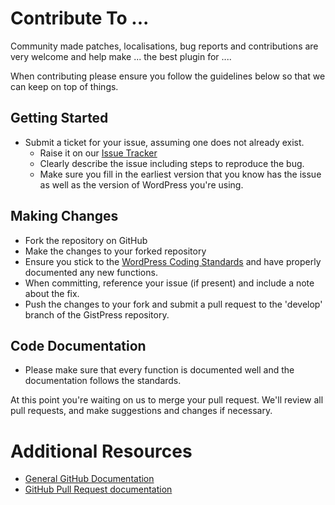 # Contribute To ...

Community made patches, localisations, bug reports and contributions are very welcome and help make ... the best plugin for ....

When contributing please ensure you follow the guidelines below so that we can keep on top of things.

## Getting Started

* Submit a ticket for your issue, assuming one does not already exist.
  * Raise it on our [Issue Tracker](https://github.com/GaryJones/.../issues)
  * Clearly describe the issue including steps to reproduce the bug.
  * Make sure you fill in the earliest version that you know has the issue as well as the version of WordPress you're using.

## Making Changes

* Fork the repository on GitHub
* Make the changes to your forked repository
* Ensure you stick to the [WordPress Coding Standards](http://codex.wordpress.org/WordPress_Coding_Standards) and have properly documented any new functions.
* When committing, reference your issue (if present) and include a note about the fix.
* Push the changes to your fork and submit a pull request to the 'develop' branch of the GistPress repository.

## Code Documentation

* Please make sure that every function is documented well and the documentation follows the standards.

At this point you're waiting on us to merge your pull request. We'll review all pull requests, and make suggestions and changes if necessary.

# Additional Resources
* [General GitHub Documentation](http://help.github.com/)
* [GitHub Pull Request documentation](http://help.github.com/send-pull-requests/)
